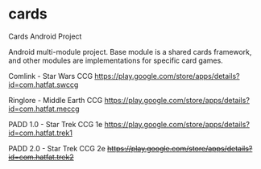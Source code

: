 # cards
Cards Android Project

Android multi-module project.  Base module is a shared cards framework, and other modules are implementations for specific card games.  

Comlink - Star Wars CCG
https://play.google.com/store/apps/details?id=com.hatfat.swccg

Ringlore - Middle Earth CCG
https://play.google.com/store/apps/details?id=com.hatfat.meccg

PADD 1.0 - Star Trek CCG 1e
https://play.google.com/store/apps/details?id=com.hatfat.trek1

PADD 2.0 - Star Trek CCG 2e
~~https://play.google.com/store/apps/details?id=com.hatfat.trek2~~